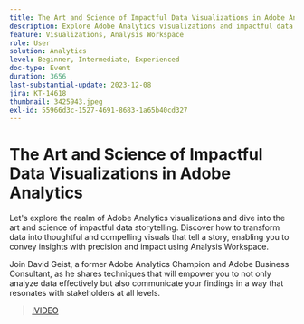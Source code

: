 ```yaml
---
title: The Art and Science of Impactful Data Visualizations in Adobe Analytics
description: Explore Adobe Analytics visualizations and impactful data storytelling. Discover how to transform data into thoughtful and compelling visuals that tell a story, enabling you to convey insights with precision and impact using Analysis Workspace.
feature: Visualizations, Analysis Workspace
role: User
solution: Analytics
level: Beginner, Intermediate, Experienced
doc-type: Event
duration: 3656
last-substantial-update: 2023-12-08
jira: KT-14618
thumbnail: 3425943.jpeg
exl-id: 55966d3c-1527-4691-8683-1a65b40cd327
---
```

# The Art and Science of Impactful Data Visualizations in Adobe Analytics

Let's explore the realm of Adobe Analytics visualizations and dive into the art and science of impactful data storytelling. Discover how to transform data into thoughtful and compelling visuals that tell a story, enabling you to convey insights with precision and impact using Analysis Workspace.

Join David Geist, a former Adobe Analytics Champion and Adobe Business Consultant, as he shares techniques that will empower you to not only analyze data effectively but also communicate your findings in a way that resonates with stakeholders at all levels.

>[!VIDEO](https://video.tv.adobe.com/v/3425943/?learn=on)

